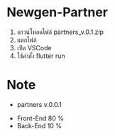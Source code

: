 # Newgen-Partner 
 1. ดาวน์โหลดไฟล์ partners_v.0.1.zip
 2. แตกไฟล์
 3. เปิด VSCode
 4. ใช้คำสั้ง flutter run
# Note
* partners v.0.0.1
- Front-End 80 %
- Back-End  10 %

